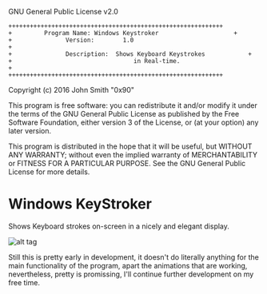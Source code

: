GNU General Public License v2.0

    ++++++++++++++++++++++++++++++++++++++++++++++++++++++++++++
    +         Program Name: Windows Keystroker			           +
    +			    Version:	    1.0							                   +
    +			    Description:  Shows Keyboard Keystrokes		       +
    +						           in Real-time.         		           +
    ++++++++++++++++++++++++++++++++++++++++++++++++++++++++++++

Copyright (c) 2016 John Smith "0x90"

This program is free software: you can redistribute it and/or modify
it under the terms of the GNU General Public License as published by
the Free Software Foundation, either version 3 of the License, or
(at your option) any later version.

This program is distributed in the hope that it will be useful,
but WITHOUT ANY WARRANTY; without even the implied warranty of
MERCHANTABILITY or FITNESS FOR A PARTICULAR PURPOSE.  See the
GNU General Public License for more details.

# Windows KeyStroker
Shows Keyboard strokes on-screen in a nicely and elegant display.

![alt tag](http://i.imgur.com/XQQ5yar.png)

Still this is pretty early in development, it doesn't do literally anything for the main functionality of the program, apart the animations that are working, nevertheless, pretty is promissing, I'll continue further development on my free time.
